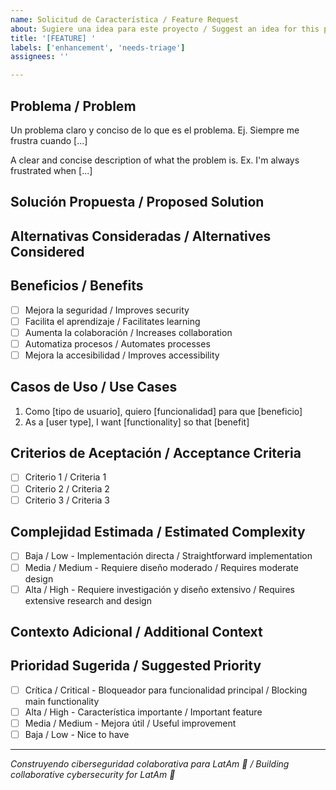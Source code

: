 ```yaml
---
name: Solicitud de Característica / Feature Request
about: Sugiere una idea para este proyecto / Suggest an idea for this project
title: '[FEATURE] '
labels: ['enhancement', 'needs-triage']
assignees: ''

---
```


## Problema / Problem
<!-- ¿Está tu solicitud de característica relacionada a un problema? Descríbelo / Is your feature request related to a problem? Please describe it -->
Un problema claro y conciso de lo que es el problema. Ej. Siempre me frustra cuando [...]

A clear and concise description of what the problem is. Ex. I'm always frustrated when [...]

## Solución Propuesta / Proposed Solution
<!-- Una descripción clara y concisa de lo que quieres que pase / A clear and concise description of what you want to happen -->

## Alternativas Consideradas / Alternatives Considered
<!-- Una descripción clara y concisa de cualquier solución alternativa o característica que hayas considerado / A clear and concise description of any alternative solutions or features you've considered -->

## Beneficios / Benefits
<!-- ¿Cómo beneficiará esto a la comunidad? / How will this benefit the community? -->
- [ ] Mejora la seguridad / Improves security
- [ ] Facilita el aprendizaje / Facilitates learning
- [ ] Aumenta la colaboración / Increases collaboration
- [ ] Automatiza procesos / Automates processes
- [ ] Mejora la accesibilidad / Improves accessibility

## Casos de Uso / Use Cases
<!-- Describe casos específicos donde esta característica sería útil / Describe specific cases where this feature would be useful -->
1. Como [tipo de usuario], quiero [funcionalidad] para que [beneficio]
2. As a [user type], I want [functionality] so that [benefit]

## Criterios de Aceptación / Acceptance Criteria
<!-- ¿Qué debe cumplir esta característica para considerarse completa? / What must this feature fulfill to be considered complete? -->
- [ ] Criterio 1 / Criteria 1
- [ ] Criterio 2 / Criteria 2
- [ ] Criterio 3 / Criteria 3

## Complejidad Estimada / Estimated Complexity
- [ ] Baja / Low - Implementación directa / Straightforward implementation
- [ ] Media / Medium - Requiere diseño moderado / Requires moderate design
- [ ] Alta / High - Requiere investigación y diseño extensivo / Requires extensive research and design

## Contexto Adicional / Additional Context
<!-- Añade cualquier otro contexto o capturas de pantalla sobre la solicitud de característica aquí / Add any other context or screenshots about the feature request here -->

## Prioridad Sugerida / Suggested Priority
- [ ] Crítica / Critical - Bloqueador para funcionalidad principal / Blocking main functionality
- [ ] Alta / High - Característica importante / Important feature
- [ ] Media / Medium - Mejora útil / Useful improvement  
- [ ] Baja / Low - Nice to have

---
*Construyendo ciberseguridad colaborativa para LatAm 🚀 / Building collaborative cybersecurity for LatAm 🚀*